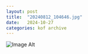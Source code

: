 ```yaml
---
layout:	post
title:	"20240812_104646.jpg"
date:	2024-10-27
categories:	kof archive
---
```


![Image Alt](https://k0f.github.io/assets/20240812_104646.jpg)